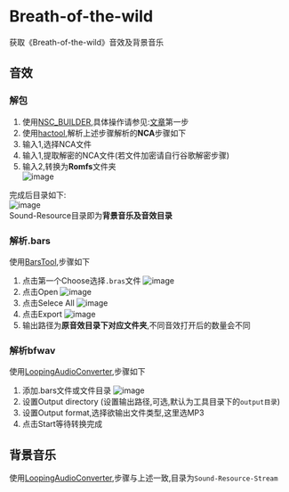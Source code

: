 # Breath-of-the-wild
获取《Breath-of-the-wild》音效及背景音乐

## 音效
### 解包
1. 使用[NSC_BUILDER](https://github.com/julesontheroad/NSC_BUILDER/releases),具体操作请参见:[文章](https://blog.csdn.net/today__present/article/details/123171658)第一步
2. 使用[hactool](https://github.com/SciresM/hactool/releases),解析上述步骤解析的**NCA**步骤如下
3. 输入1,选择NCA文件
4. 输入1,提取解密的NCA文件(若文件加密请自行谷歌解密步骤)
5. 输入2,转换为**Romfs**文件夹  
![image](https://user-images.githubusercontent.com/51876689/196018873-156c3eea-5e62-45b6-b48b-eb5c2dee887e.png)

完成后目录如下:  
![image](https://user-images.githubusercontent.com/51876689/195987009-8baa11c7-7885-435e-8528-f131c21a68bd.png)  
Sound-Resource目录即为**背景音乐及音效目录**

### 解析.bars
使用[BarsTool](https://github.com/NanobotZ/BarsTool/releases),步骤如下
1. 点击第一个Choose选择`.bras`文件
 ![image](https://user-images.githubusercontent.com/51876689/195986780-c4181e16-a72d-4c95-a805-ab2d6c8257ae.png)  
2. 点击Open
 ![image](https://user-images.githubusercontent.com/51876689/195986816-39c9a70f-a9f5-4cec-b98a-92f9480e1435.png)  
3. 点击Selece All
 ![image](https://user-images.githubusercontent.com/51876689/195986878-bce1db4d-92c3-4a78-a9d0-3444f34547e6.png)  
4. 点击Export
 ![image](https://user-images.githubusercontent.com/51876689/195986900-c55c18a3-066e-405a-8236-062cac81e87d.png)  
5. 输出路径为**原音效目录下对应文件夹**,不同音效打开后的数量会不同

### 解析bfwav
使用[LoopingAudioConverter](https://github.com/libertyernie/LoopingAudioConverter/releases),步骤如下
1. 添加.bars文件或文件目录
![image](https://user-images.githubusercontent.com/51876689/195987088-920e7a7e-f3fc-4018-929e-fa3b1317c377.png)  
2. 设置Output directory (设置输出路径,可选,默认为工具目录下的`output目录`)
3. 设置Output format,选择欲输出文件类型,这里选MP3
4. 点击Start等待转换完成

## 背景音乐
使用[LoopingAudioConverter](https://github.com/libertyernie/LoopingAudioConverter/releases),步骤与上述一致,目录为`Sound-Resource-Stream`
